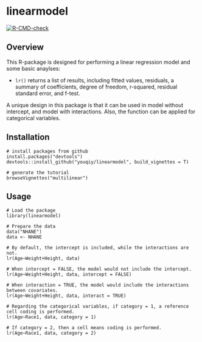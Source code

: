 # linearmodel

<!-- badges: start -->
[![R-CMD-check](https://github.com/youqiy/linearmodel/workflows/R-CMD-check/badge.svg)](https://github.com/youqiy/linearmodel/actions)
<!-- badges: end -->

## Overview
This R-package is designed for performing a linear regression model and some
basic anaylses:

* `lr()` returns a list of results, including fitted values, residuals, a
summary of coefficients, degree of freedom, r-squared, residual standard error,
and f-test.

A unique design in this package is that it can be used in model without 
intercept, and model with interactions. Also, the function can be applied for categorical variables.

## Installation
```
# install packages from github
install.packages("devtools")
devtools::install_github("youqiy/linearmodel", build_vignettes = T)

# generate the tutorial
browseVignettes("multilinear") 
```

## Usage
```
# Load the package
library(linearmodel)

# Prepare the data
data("NHANE")
data <- NHANE

# By default, the intercept is included, while the interactions are not.
lr(Age~Weight+Height, data)

# When intercept = FALSE, the model would not include the intercept.
lr(Age~Weight+Height, data, intercept = FALSE)

# When interaction = TRUE, the model would include the interactions between covariates.
lr(Age~Weight+Height, data, interact = TRUE)

# Regarding the categorical variables, if category = 1, a reference cell coding is performed.
lr(Age~Race1, data, category = 1)

# If category = 2, then a cell means coding is performed.
lr(Age~Race1, data, category = 2)
```
